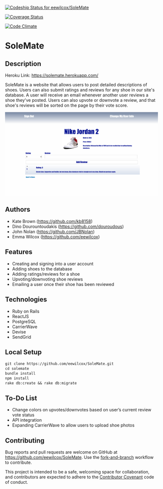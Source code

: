 [ ![Codeship Status for eewilcox/SoleMate](https://codeship.com/projects/badf67a0-bf2e-0134-ed2b-0ef15c5d34cb/status?branch=master)](https://codeship.com/projects/196544)

[![Coverage Status](https://coveralls.io/repos/github/eewilcox/SoleMate/badge.svg?branch=master)](https://coveralls.io/github/eewilcox/SoleMate?branch=master)

[![Code Climate](https://codeclimate.com/github/eewilcox/SoleMate/badges/gpa.svg)](https://codeclimate.com/github/eewilcox/SoleMate)

# SoleMate

## Description

Heroku Link: https://solemate.herokuapp.com/

SoleMate is a website that allows users to post detailed descriptions of shoes. Users can also submit ratings and reviews for any shoe in our site's database. A user will receive an email whenever another user reviews a shoe they've posted. Users can also upvote or downvote a review, and that shoe's reviews will be sorted on the page by their vote score.

![SoleMate](img.png)

## Authors
* Kate Brown (https://github.com/kb8158)
* Dino Dourountoudakis (https://github.com/douroudous)
* John Nolan (https://github.com/JBNolan)
* Emma Wilcox (https://github.com/eewilcox)

## Features

* Creating and signing into a user account
* Adding shoes to the database
* Adding ratings/reviews for a shoe
* Upvoting/downvoting shoe reviews
* Emailing a user once their shoe has been reviewed

## Technologies

* Ruby on Rails
* ReactJS
* PostgreSQL
* CarrierWave
* Devise
* SendGrid

## Local Setup

```
git clone https://github.com/eewilcox/SoleMate.git
cd solemate
bundle install
npm install
rake db:create && rake db:migrate
```

## To-Do List

* Change colors on upvotes/downvotes based on user’s current review vote status
* API integration
* Expanding CarrierWave to allow users to upload shoe photos

## Contributing

Bug reports and pull requests are welcome on GitHub at https://github.com/eewilcox/SoleMate. Use the [fork-and-branch](http://blog.scottlowe.org/2015/01/27/using-fork-branch-git-workflow/) workflow to contribute.

This project is intended to be a safe, welcoming space for collaboration, and contributors are expected to adhere to the [Contributor Covenant](http://contributor-covenant.org) code of conduct.
